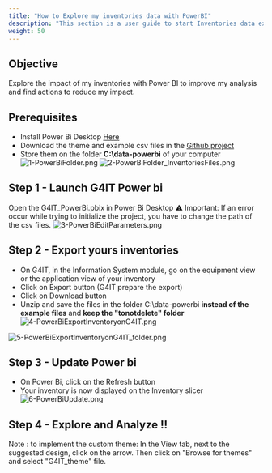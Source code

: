 ```yaml
---
title: "How to Explore my inventories data with PowerBI"
description: "This section is a user guide to start Inventories data exploration with PowerBI"
weight: 50
---
```


## Objective
Explore the impact of my inventories with Power BI to improve my analysis and find actions to reduce my impact.

## Prerequisites
- Install Power Bi Desktop [Here](https://powerbi.microsoft.com/fr-fr/downloads/)
- Download the theme and example csv files in the [Github project](https://github.com/G4ITTeam/data-visualization-powerbi)
- Store them on the folder **C:\data-powerbi** of your computer
![1-PowerBiFolder.png](../images/1-PowerBiFolder.png) ![2-PowerBiFolder_InventoriesFiles.png](../images/2-PowerBiFolder_InventoriesFiles.png)

## Step 1 - Launch G4IT Power bi
Open the G4IT_PowerBi.pbix in Power Bi Desktop
⚠ Important: If an error occur while trying to initialize the project, you have to change the path of the csv files.
![3-PowerBiEditParameters.png](../images/3-PowerBiEditParameters.png)

## Step 2 - Export yours inventories 
- On G4IT, in the Information System module, go on the equipment view or the application view of your inventory
- Click on Export button (G4IT prepare the export)
- Click on Download button
- Unzip and save the files in the folder C:\data-powerbi **instead of the example files** and **keep the "tonotdelete" folder**  
![4-PowerBiExportInventoryonG4IT.png](../images/4-PowerBiExportInventoryonG4IT.png)

![5-PowerBiExportInventoryonG4IT_folder.png](../images/5-PowerBiExportInventoryonG4IT_folder.png)

## Step 3 - Update Power bi
- On Power Bi, click on the Refresh button
- Your inventory is now displayed on the Inventory slicer
![6-PowerBiUpdate.png](../images/5-PowerBiUpdate.png)

## Step 4 - Explore and Analyze !! 

Note : to implement the custom theme: In the View tab, next to the suggested design, click on the arrow. Then click on "Browse for themes" and select "G4IT_theme" file. 

